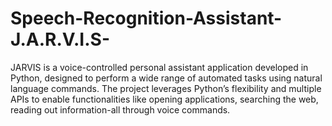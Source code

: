 # Speech-Recognition-Assistant-J.A.R.V.I.S-
JARVIS is a voice-controlled personal assistant application developed in Python, designed to perform a wide range of automated tasks using natural language commands. The project leverages Python’s flexibility and multiple APIs to enable functionalities like opening applications, searching the web, reading out information-all through voice commands.
